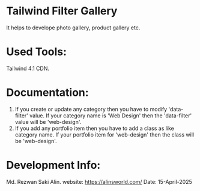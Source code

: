 # Tailwind Filter Gallery

It helps to develope photo gallery, product gallery etc.

# Used Tools:

Tailwind 4.1 CDN.

# Documentation:

1. If you create or update any category then you have to modify 'data-filter' value. If your category name is 'Web Design' then the 'data-filter' value will be 'web-design'. <br>
2. If you add any portfolio item then you have to add a class as like category name. If your portfolio item for 'web-design' then the class will be 'web-design'.

# Development Info:

Md. Rezwan Saki Alin.
website: https://alinsworld.com/
Date: 15-April-2025
